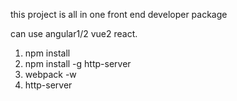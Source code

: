 this project is all in one front end developer package

can use angular1/2 vue2 react.

1. npm install
2. npm install -g http-server
3. webpack -w
4. http-server